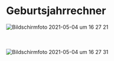 # Geburtsjahrrechner

![Bildschirmfoto 2021-05-04 um 16 27 21](https://user-images.githubusercontent.com/70098046/117019506-be069700-acf5-11eb-8772-f339051e489b.jpg)
<br><br><br><br>
![Bildschirmfoto 2021-05-04 um 16 27 31](https://user-images.githubusercontent.com/70098046/117019515-bfd05a80-acf5-11eb-94ed-0627779638f7.jpg)
